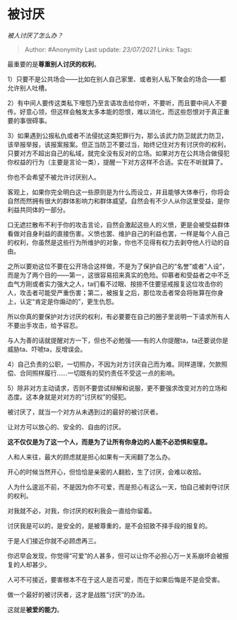 # 被讨厌
*被人讨厌了怎么办？*

> Author: #Anonymity
> Last update: *23/07/2021*
> Links:
> Tags:

最重要的是**尊重别人讨厌的权利**。

1）只要不是公共场合——比如在别人自己家里、或者别人私下聚会的场合——都允许别人吐槽。

2）有中间人要传这类私下埋怨乃至言语攻击给你听，不要听，而且要中间人不要传。好意心领，但这样会触发太多本能的怨恨，难以消化，而这些怨恨对于真正重要的事很碍事。

3）如果遇到公报私仇或者不法侵扰这类犯罪行为，那么该武力防卫就武力防卫，该举报举报，该报案报案。但正当防卫不要过当，始终记住对方有讨厌你的权利，只要对方不超出自己的私域，就完全没有反对的立场。如果对方在公共场合做侵犯你权益的行为（主要是言论一类），提醒一下对方这样不合适。实在不听就算了。

你也不会希望不被允许讨厌别人。

客观上，如果你完全明白这一些原则是为什么而设立，并且能够大体奉行，你将会自然而然拥有很大的群体影响力和群体威望。自然会有不少人从你这里受益，是你利益共同体的一部分。

口无遮拦散布不利于你的攻击言论，自然会激起这些人的义愤，更是会被受益群体看做对自身利益的直接伤害。义愤也罢、维护自己的利益也罢，一样是每个人自己的权利，你虽然是这些行为所维护的对象，你也不见得有权力去剥夺他人行动的自由。

之所以要劝这位不要在公开场合这样做，不是为了保护自己的“名誉”或者“人设”，而是为了两个目的——第一，这很容易招来真实的危险。仰慕者和受益者之中不乏血气方刚或者实力强大之人，ta们看不过眼、按捺不住要惩戒报复这位攻击你的人，攻击者可能受严重伤害；第二，被报复之后，那位攻击者常会将账算在你身上，认定“肯定是你煽动的”，更生仇怨。

所以你真的要保护对方讨厌的权利，有必要要在自己的圈子里说明一下请求所有人不要出手攻击，给予容忍。

与人为善的话就提醒对方一下，但也不必勉强——有的人你提醒ta，ta还要说你是威胁ta、吓唬ta，反增误会。

4）自己负责的公职，一切照办，不因为对方讨厌自己而为难。同样道理，欠款照偿、合同照样履行……一切既有的契约责任不受这一点的影响。

5）除非对方主动请求，否则不要尝试辩解和说服，更不要强求改变对方的立场和态度。这本身就是对对方的“讨厌权”的侵犯。

被讨厌了，就当一个对方从未遇到过的最好的被讨厌者。

让对方可以放心的、安全的、自由的讨厌。

**这不仅仅是为了这一个人，而是为了让所有你身边的人能不必恐惧和窒息。**

人和人来往，最大的顾虑就是担心如果有一天闹翻了怎么办。

开心的时候当然开心，但恰恰是亲密的人翻脸，生了讨厌，会难以收拾。

人为什么逡巡不前，不是因为你不可爱，而是担心有这么一天，怕自己被剥夺讨厌的权利。

对我就不必，对我，你讨厌的权利我会一直给你留着。

讨厌我是可以的，是安全的，是被尊重的，是不会招致不择手段的报复的。

于是人们接近你就不必顾虑再三。

你迟早会发现，你觉得“可爱”的人甚多，但可以让你不必担心万一关系崩坏会被报复的人却甚少。

人可不可接近，要害根本不在于这人是否可爱，而在于如果后悔是不是会受害。

做一个最好的被讨厌者，这才是战胜“讨厌”的办法。

这就是**被爱的能力**。
